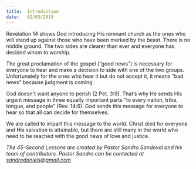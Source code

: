 ```yaml
---
title:  Introduction
date:   02/03/2019
---
```


Revelation 14 shows God introducing His remnant church as the ones who will stand up against those who have been marked by the beast. There is no middle ground. The two sides are clearer than ever and everyone has decided whom to worship.

The great proclamation of the gospel (“good news”) is necessary for everyone to hear and make a decision to side with one of the two groups. Unfortunately for the ones who hear it but do not accept it, it means “bad news” because judgment is coming.

God doesn't want anyone to perish (2 Pet. 3:9). That’s why He sends His urgent message in three equally important parts “to every nation, tribe, tongue, and people” (Rev. 14:6). God sends this message for everyone to hear so that all can decide for themselves.

We are called to impart this message to the world. Christ died for everyone and His salvation is attainable, but there are still many in the world who need to be reached with the good news of love and justice.  


*The 45-Second Lessons are created by Pastor Sandro Sandoval and his team of contributors.  Pastor Sandro can be contacted at sandrodaniels@gmail.com*
